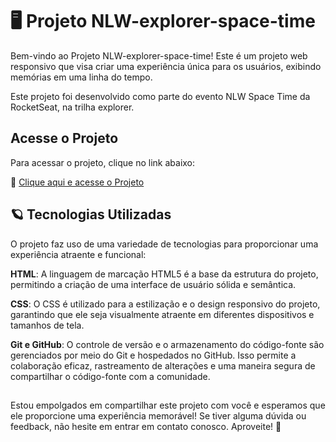 # 🖥️ Projeto NLW-explorer-space-time
Bem-vindo ao Projeto NLW-explorer-space-time! Este é um projeto web responsivo que visa criar uma experiência única para os usuários, exibindo memórias em uma linha do tempo.

Este projeto foi desenvolvido como parte do evento NLW Space Time da RocketSeat, na trilha explorer.

## Acesse o Projeto
Para acessar o projeto, clique no link abaixo:

🚀 [Clique aqui e acesse o Projeto](https://lucasfneves.github.io/NLW-explorer-space-time/)

## 🪐 Tecnologias Utilizadas
O projeto faz uso de uma variedade de tecnologias para proporcionar uma experiência atraente e funcional:

**HTML**: A linguagem de marcação HTML5 é a base da estrutura do projeto, permitindo a criação de uma interface de usuário sólida e semântica.

**CSS**: O CSS é utilizado para a estilização e o design responsivo do projeto, garantindo que ele seja visualmente atraente em diferentes dispositivos e tamanhos de tela.

**Git e GitHub**: O controle de versão e o armazenamento do código-fonte são gerenciados por meio do Git e hospedados no GitHub. Isso permite a colaboração eficaz, rastreamento de alterações e uma maneira segura de compartilhar o código-fonte com a comunidade.

##

Estou empolgados em compartilhar este projeto com você e esperamos que ele proporcione uma experiência memorável! Se tiver alguma dúvida ou feedback, não hesite em entrar em contato conosco. Aproveite! 🌟
